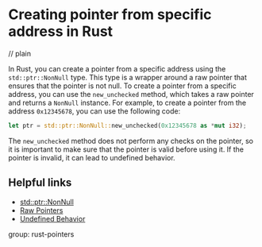 # Creating pointer from specific address in Rust
// plain

In Rust, you can create a pointer from a specific address using the `std::ptr::NonNull` type. This type is a wrapper around a raw pointer that ensures that the pointer is not null. To create a pointer from a specific address, you can use the `new_unchecked` method, which takes a raw pointer and returns a `NonNull` instance. For example, to create a pointer from the address `0x12345678`, you can use the following code:

```rust
let ptr = std::ptr::NonNull::new_unchecked(0x12345678 as *mut i32);
```

The `new_unchecked` method does not perform any checks on the pointer, so it is important to make sure that the pointer is valid before using it. If the pointer is invalid, it can lead to undefined behavior.

## Helpful links
- [std::ptr::NonNull](https://doc.rust-lang.org/std/ptr/struct.NonNull.html)
- [Raw Pointers](https://doc.rust-lang.org/book/ch19-01-unsafe-rust.html#dereferencing-raw-pointers)
- [Undefined Behavior](https://doc.rust-lang.org/reference/behavior-considered-undefined.html)

group: rust-pointers